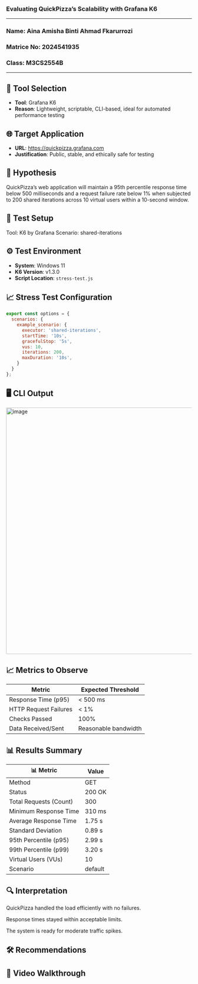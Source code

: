 ### Evaluating QuickPizza’s Scalability with Grafana K6
---
### Name: Aina Amisha Binti Ahmad Fkarurrozi
### Matrice No: 2024541935
### Class: M3CS2554B
---

## 🔧 Tool Selection
- **Tool**: Grafana K6
- **Reason**: Lightweight, scriptable, CLI-based, ideal for automated performance testing

## 🌐 Target Application
- **URL**: https://quickpizza.grafana.com
- **Justification**: Public, stable, and ethically safe for testing

## 🎯 Hypothesis
QuickPizza’s web application will maintain a 95th percentile response time below 500 milliseconds and a request failure rate below 1% when subjected to 200 shared iterations across 10 virtual users within a 10-second window.

## 🧪 Test Setup
Tool: K6 by Grafana
Scenario: shared-iterations

## ⚙️ Test Environment
- **System**: Windows 11
- **K6 Version**: v1.3.0
- **Script Location**: `stress-test.js`

## 📈 Stress Test Configuration
```javascript
export const options = {
  scenarios: {
    example_scenario: {
      executor: 'shared-iterations',
      startTime: '10s',
      gracefulStop: '5s',
      vus: 10,
      iterations: 200,
      maxDuration: '10s',
    }
  }
};

```
## 🖥️ CLI Output
<img width="1892" height="667" alt="image" src="https://github.com/user-attachments/assets/6921ceb7-bee5-4490-a0ed-8547f77a6a18" />

## 📈 Metrics to Observe
| **Metric** |	**Expected Threshold** |
|------------|-------------------------|
|Response Time (p95)	| < 500 ms |
|HTTP Request Failures	| < 1% |
|Checks Passed	| 100% |
|Data Received/Sent	| Reasonable bandwidth |

## 📊 Results Summary
| 📊 **Metric**             | **Value**            |
|--------------------------|----------------------|
| Method                   | GET                  |
| Status                   | 200 OK               |
| Total Requests (Count)   | 300                  |
| Minimum Response Time    | 310 ms               |
| Average Response Time    | 1.75 s               |
| Standard Deviation       | 0.89 s               |
| 95th Percentile (p95)    | 2.99 s               |
| 99th Percentile (p99)    | 3.20 s               |
| Virtual Users (VUs)      | 10                   |
| Scenario                 | default              |

## 🔍 Interpretation
QuickPizza handled the load efficiently with no failures.

Response times stayed within acceptable limits.

The system is ready for moderate traffic spikes.

## 🛠️ Recommendations

## 🎥 Video Walkthrough

